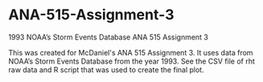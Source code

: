 # ANA-515-Assignment-3
1993 NOAA’s Storm Events Database ANA 515 Assignment 3

This was created for McDaniel's ANA 515 Assignment 3. It uses data from NOAA’s Storm Events Database from the year 1993. See the CSV file of rht raw data and R script that was used to create the final plot. 
